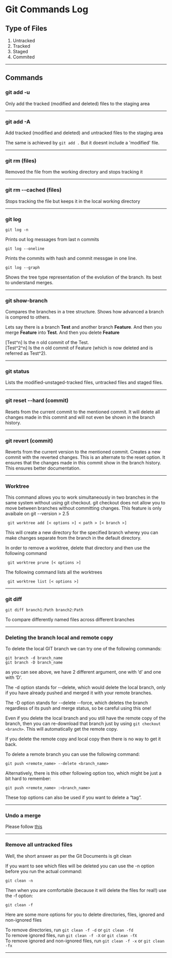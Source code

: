 # Git Commands Log

## Type of Files
1. Untracked
1. Tracked
1. Staged
1. Commited

---


## Commands
### git add -u
Only add the tracked (modified and deleted) files to the staging area

---

### git add -A
Add tracked (modified and deleted) and untracked files to the staging area

The same is achieved by `git add .` But it doesnt include a 'modified' file.

---

### git rm (files)
Removed the file from the working directory and stops tracking it

---

### git rm --cached (files)
Stops tracking the file but keeps it in the local working directory

---

### git log
```
git log -n
```
Prints out log messages from last n commits

``` 
git log --oneline
```
Prints the commits with hash and commit messgae in one line.

```
git log --graph
```
Shows the tree type representation of the evolution of the branch. Its best to understand merges.

---

### git show-branch
Compares the branches in a tree structure. Shows how advanced a branch is compred to others.	

Lets say there is a branch **Test** and another branch **Feature**. And then you merge **Feature** into **Test**. And then you delete **Feature**

[Test^n] Is the n old commit of the Test.<br>
[Test^2^n] Is the n old commit of Feature (which is now deleted and is referred as Test^2).

---

### git status
Lists the modified-unstaged-tracked files, untracked files and staged files.

---

### git reset --hard (commit)
Resets from the current commit to the mentioned commit.
It will delete all changes made in this commit and will not even be shown in the branch history.

---

### git revert (commit)
Reverts from the current version to the mentioned commit.
Creates a new commit with the reverted changes. 
This is an alternate to the reset option.
It ensures that the changes made in this commit show in the branch history.
This ensures better documentation.

---

### Worktree
This command allows you to work simultaneously in two branches in the same system without using git checkout. git checkout does not allow you to move between branches without committing changes. This feature is only avaibale on git --version > 2.5
<pre><code> git worktree add [< options >] < path > [< branch >] 
</code></pre>
This will create a new directory for the specified branch wherey you can make changes separate from the branch in the default directory.

In order to remove a worktree, delete that directory and then use the following command
<pre><code> git worktree prune [< options >]
</code></pre>

The following command lists all the worktrees
<pre><code> git worktree list [< options >]
</code></pre>

---

### git diff
```
git diff branch1:Path branch2:Path
```
To compare differently named files across different branches

---

### Deleting the branch local and remote copy
To delete the local GIT branch we can try one of the following commands:
```
git branch -d branch_name
git branch -D branch_name
```
as you can see above, we have 2 different argument, one with ‘d’ and one with ‘D’.

The -d option stands for --delete, which would delete the local branch, only if you have already pushed and merged it with your remote branches.

The -D option stands for --delete --force, which deletes the branch regardless of its push and merge status, so be careful using this one!

Even if you delete the local branch and you still have the remote copy of the branch, then you can re-download that branch just by using `git checkout <branch>`. This will automatically get the remote copy.

If you delete the remote copy and local copy then there is no way to get it back.

To delete a remote branch you can use the following command:
```
git push <remote_name> --delete <branch_name>
```
Alternatively, there is this other following option too, which might be just a bit hard to remember:
```
git push <remote_name> :<branch_name>
```
These top options can also be used if you want to delete a “tag”.

---

### Undo a merge
Please follow [this](https://stackoverflow.com/questions/2389361/undo-a-git-merge-that-hasnt-been-pushed-yet)

---

### Remove all untracked files
Well, the short answer as per the Git Documents is git clean

If you want to see which files will be deleted you can use the -n option before you run the actual command:
```
git clean -n
```

Then when you are comfortable (because it will delete the files for real!) use the -f option:
```
git clean -f
```

Here are some more options for you to delete directories, files, ignored and non-ignored files

To remove directories, run `git clean -f -d` or `git clean -fd` <br>
To remove ignored files, run `git clean -f -X` or `git clean -fX` <br>
To remove ignored and non-ignored files, run `git clean -f -x` or `git clean -fx` 

---